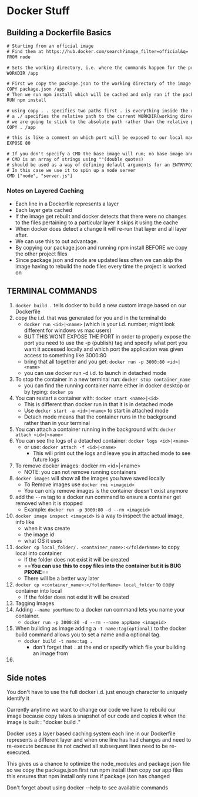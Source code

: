# Docker Stuff

## Building a Dockerfile Basics

``` txt
# Starting from an official image
# Find them at https://hub.docker.com/search?image_filter=official&q=
FROM node

# Sets the working directory, i.e. where the commands happen for the project
WORKDIR /app

# First we copy the package.json to the working directory of the image taking advantage of Dockers cached layer system
COPY package.json /app
# Then we run npm install which will be cached and only ran if the package.json has changed
RUN npm install

# using copy . . specifies two paths first . is everything inside the root the second is a folder in the image container which we called app
# a ./ specifies the relative path to the current WORKDIR(working directory) in this container which is set to /app
# we are going to stick to the absolute path rather than the relative path so the root directory followed by the working directory this copies the rest of the files from local to the image
COPY . /app

# this is like a comment on which port will be exposed to our local machine that the application is running on this wont actually expose the port that needs to be done when executing the Docker run command
EXPOSE 80

# If you don't specify a CMD the base image will run; no base image and no CMD will result in an error
# CMD is an array of strings using ""(double quotes)
# should be used as a way of defining default arguments for an ENTRYPOINT command or for executing an ad-hoc command in a container.
# In this case we use it to spin up a node server
CMD ["node", "server.js"]
```

### Notes on Layered Caching

- Each line in a Dockerfile represents a layer
- Each layer gets cached
- If the image get rebuilt and docker detects that there were no changes to the files pertaining to a particular layer it skips it using the cache
- When docker does detect a change it will re-run that layer and all layer after.
- We can use this to out advantage.
- By copying our package.json and running npm install BEFORE we copy the other project files
- Since package.json and node are updated less often we can skip the image having to rebuild the node files every time the project is worked on

## TERMINAL COMMANDS

1. `docker build .` tells docker to build a new custom image based on our Dockerfile
2. copy the i.d. that was generated for you and in the terminal do
   - `docker run <id>|<name>` (which is your i.d. number; might look different for windows vs mac users)
   - BUT THIS WONT EXPOSE THE PORT in order to properly expose the port you need to use the -p (publish) tag and specify what port you want it accessed locally and which port the application was given access to something like 3000:80
   - bring that all together and you get: `docker run -p 3000:80 <id>|<name>`
   - you can use docker run -d i.d. to launch in detached mode
3. To stop the container in a new terminal run: `docker stop container_name`
   - you can find the running container name either in docker desktop or by typing: `docker ps`
4. You can restart a container with: `docker start <name>|<id>`
   - This is different than docker run in that it is in detached mode
   - Use `docker start -a <id>|<name>` to start in attached mode
   - Detach mode means that the container runs in the background rather than in your terminal
5. You can attach a container running in the background with:
   `docker attach <id>|<name>`
6. You can see the logs of a detached container: `docker logs <id>|<name>`
   - or use: `docker attach -f <id>|<name>`
     - This will print out the logs and leave you in attached mode to see future logs
7. To remove docker images: docker rm \<id>|\<name>
   - NOTE: you can not remove running containers
8. `docker images` will show all the images you have saved locally
   - To Remove images use `docker rmi <imageid>`
   - You can only remove images is the container doesn't exist anymore
9. add the `--rm` tag to a docker run command to ensure a container get removed when it is stopped
    - Example: `docker run -p 3000:80 -d --rm <imageid>`
10. `docker image inspect <imageid>` is a way to inspect the actual image, info like
    - when it was create
    - the image id
    - what OS it uses
11. `docker cp local_folder/. <container_name>:</folderName>` to copy local into container
    - If the folder does not exist it will be created
    - ==**You can use this to copy files into the container but it is BUG PRONE**==
    - There will be a better way later
12. `docker cp <container_name>:</folderName> local_folder` to copy container into local
    - If the folder does not exist it will be created
13. Tagging Images
14. Adding `--name yourName` to a docker run command lets you name your container.
    - `docker run -p 3000:80 -d --rm --name appName <imageid>`
15. When building as image adding a `-t name:tag(optional)` to the docker build command allows you to set a name and a optional tag.
    - `docker build -t name:tag .`
      - don't forget that `.` at the end or specify which file your building an image from
16.

## Side notes

You don't have to use the full docker i.d. just enough character to uniquely identify it

Currently anytime we want to change our code we have to rebuild our image because copy takes a snapshot of our code and copies it when the image is built : "docker build ."

Docker uses a layer based caching system each line in our Dockerfile represents a different layer and when one line has had changes and need to re-execute because its not cached all subsequent lines need to be re-executed.

This gives us a chance to optimize the node_modules and package.json file so we copy the package.json first run npm install then copy our app files this ensures that npm install only runs if package.json has changed

Don't forget about using docker --help to see available commands
